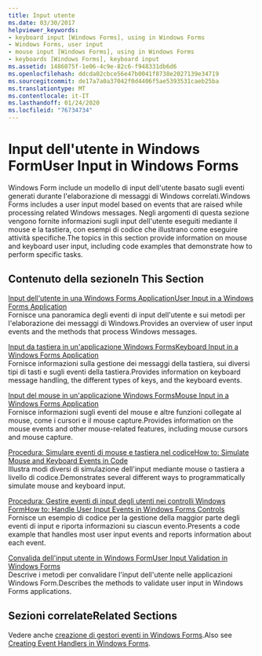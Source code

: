 ```yaml
---
title: Input utente
ms.date: 03/30/2017
helpviewer_keywords:
- keyboard input [Windows Forms], using in Windows Forms
- Windows Forms, user input
- mouse input [Windows Forms], using in Windows Forms
- keyboards [Windows Forms], keyboard input
ms.assetid: 1486075f-1e06-4c9e-82c6-f948331db6d6
ms.openlocfilehash: ddcda02cbce56e47b0041f8738e2027139e34719
ms.sourcegitcommit: de17a7a0a37042f0d4406f5ae5393531caeb25ba
ms.translationtype: MT
ms.contentlocale: it-IT
ms.lasthandoff: 01/24/2020
ms.locfileid: "76734734"
---
```

# <a name="user-input-in-windows-forms"></a><span data-ttu-id="365c1-102">Input dell'utente in Windows Form</span><span class="sxs-lookup"><span data-stu-id="365c1-102">User Input in Windows Forms</span></span>
<span data-ttu-id="365c1-103">Windows Form include un modello di input dell'utente basato sugli eventi generati durante l'elaborazione di messaggi di Windows correlati.</span><span class="sxs-lookup"><span data-stu-id="365c1-103">Windows Forms includes a user input model based on events that are raised while processing related Windows messages.</span></span> <span data-ttu-id="365c1-104">Negli argomenti di questa sezione vengono fornite informazioni sugli input dell'utente eseguiti mediante il mouse e la tastiera, con esempi di codice che illustrano come eseguire attività specifiche.</span><span class="sxs-lookup"><span data-stu-id="365c1-104">The topics in this section provide information on mouse and keyboard user input, including code examples that demonstrate how to perform specific tasks.</span></span>  
  
## <a name="in-this-section"></a><span data-ttu-id="365c1-105">Contenuto della sezione</span><span class="sxs-lookup"><span data-stu-id="365c1-105">In This Section</span></span>  
 [<span data-ttu-id="365c1-106">Input dell'utente in una Windows Forms Application</span><span class="sxs-lookup"><span data-stu-id="365c1-106">User Input in a Windows Forms Application</span></span>](user-input-in-a-windows-forms-application.md)  
 <span data-ttu-id="365c1-107">Fornisce una panoramica degli eventi di input dell'utente e sui metodi per l'elaborazione dei messaggi di Windows.</span><span class="sxs-lookup"><span data-stu-id="365c1-107">Provides an overview of user input events and the methods that process Windows messages.</span></span>  
  
 [<span data-ttu-id="365c1-108">Input da tastiera in un'applicazione Windows Forms</span><span class="sxs-lookup"><span data-stu-id="365c1-108">Keyboard Input in a Windows Forms Application</span></span>](keyboard-input-in-a-windows-forms-application.md)  
 <span data-ttu-id="365c1-109">Fornisce informazioni sulla gestione dei messaggi della tastiera, sui diversi tipi di tasti e sugli eventi della tastiera.</span><span class="sxs-lookup"><span data-stu-id="365c1-109">Provides information on keyboard message handling, the different types of keys, and the keyboard events.</span></span>  
  
 [<span data-ttu-id="365c1-110">Input del mouse in un'applicazione Windows Forms</span><span class="sxs-lookup"><span data-stu-id="365c1-110">Mouse Input in a Windows Forms Application</span></span>](mouse-input-in-a-windows-forms-application.md)  
 <span data-ttu-id="365c1-111">Fornisce informazioni sugli eventi del mouse e altre funzioni collegate al mouse, come i cursori e il mouse capture.</span><span class="sxs-lookup"><span data-stu-id="365c1-111">Provides information on the mouse events and other mouse-related features, including mouse cursors and mouse capture.</span></span>  
  
 [<span data-ttu-id="365c1-112">Procedura: Simulare eventi di mouse e tastiera nel codice</span><span class="sxs-lookup"><span data-stu-id="365c1-112">How to: Simulate Mouse and Keyboard Events in Code</span></span>](how-to-simulate-mouse-and-keyboard-events-in-code.md)  
 <span data-ttu-id="365c1-113">Illustra modi diversi di simulazione dell'input mediante mouse o tastiera a livello di codice.</span><span class="sxs-lookup"><span data-stu-id="365c1-113">Demonstrates several different ways to programmatically simulate mouse and keyboard input.</span></span>  
  
 [<span data-ttu-id="365c1-114">Procedura: Gestire eventi di input degli utenti nei controlli Windows Form</span><span class="sxs-lookup"><span data-stu-id="365c1-114">How to: Handle User Input Events in Windows Forms Controls</span></span>](how-to-handle-user-input-events-in-windows-forms-controls.md)  
 <span data-ttu-id="365c1-115">Fornisce un esempio di codice per la gestione della maggior parte degli eventi di input e riporta informazioni su ciascun evento.</span><span class="sxs-lookup"><span data-stu-id="365c1-115">Presents a code example that handles most user input events and reports information about each event.</span></span>  
  
 [<span data-ttu-id="365c1-116">Convalida dell'input utente in Windows Form</span><span class="sxs-lookup"><span data-stu-id="365c1-116">User Input Validation in Windows Forms</span></span>](user-input-validation-in-windows-forms.md)  
 <span data-ttu-id="365c1-117">Descrive i metodi per convalidare l'input dell'utente nelle applicazioni Windows Form.</span><span class="sxs-lookup"><span data-stu-id="365c1-117">Describes the methods to validate user input in Windows Forms applications.</span></span>  
  
## <a name="related-sections"></a><span data-ttu-id="365c1-118">Sezioni correlate</span><span class="sxs-lookup"><span data-stu-id="365c1-118">Related Sections</span></span>  
 <span data-ttu-id="365c1-119">Vedere anche [creazione di gestori eventi in Windows Forms](creating-event-handlers-in-windows-forms.md).</span><span class="sxs-lookup"><span data-stu-id="365c1-119">Also see [Creating Event Handlers in Windows Forms](creating-event-handlers-in-windows-forms.md).</span></span>
